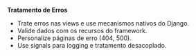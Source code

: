 **Tratamento de Erros**
- Trate erros nas views e use mecanismos nativos do Django.
- Valide dados com os recursos do framework.
- Personalize páginas de erro (404, 500).
- Use signals para logging e tratamento desacoplado.